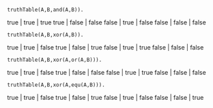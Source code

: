     truthTable(A,B,and(A,B)).
true | true | true
true | false | false
false | true | false
false | false | false

    truthTable(A,B,xor(A,B)).
true | true | false
true | false | true
false | true | true
false | false | false

    truthTable(A,B,xor(A,or(A,B))).
true | true | false
true | false | false
false | true | true
false | false | false

    truthTable(A,B,xor(A,equ(A,B))).
true | true | false
true | false | true
false | true | false
false | false | true